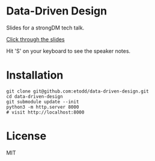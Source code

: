 # Data-Driven Design

Slides for a strongDM tech talk.

[Click through the slides](https://etodd.github.io/data-driven-design/)

Hit 'S' on your keyboard to see the speaker notes.

# Installation
```
git clone git@github.com:etodd/data-driven-design.git
cd data-driven-design
git submodule update --init
python3 -m http.server 8000
# visit http://localhost:8000
```

# License
MIT